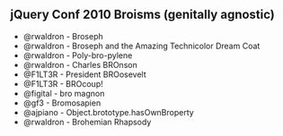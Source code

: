 jQuery Conf 2010 Broisms (genitally agnostic)
---------------------------------------------

+ @rwaldron 	- Broseph
+ @rwaldron 	- Broseph and the Amazing Technicolor Dream Coat
+ @rwaldron 	- Poly-bro-pylene
+ @rwaldron 	- Charles BROnson
+ @F1LT3R 	- President BROosevelt
+ @F1LT3R 	- BROcoup!
+ @figital	- bro magnon
+ @gf3  - Bromosapien
+ @ajpiano  - Object.brototype.hasOwnBroperty
+ @rwaldron - Brohemian Rhapsody             
